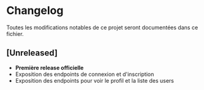 # Changelog

Toutes les modifications notables de ce projet seront documentées dans ce fichier.

## [Unreleased]
- **Première release officielle**
- Exposition des endpoints de connexion et d'inscription
- Exposition des endpoints pour voir le profil et la liste des users